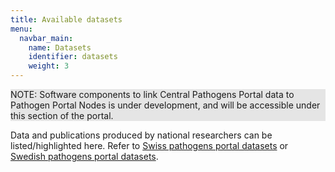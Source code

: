 ```yaml
---
title: Available datasets
menu:
  navbar_main:
    name: Datasets
    identifier: datasets
    weight: 3
---
```

<div class="bg-light-gray border rounded py-2 px-4 my-3 fst-italic" style="background-color: #E5E5E5;">
    NOTE: Software components to link Central Pathogens Portal data to Pathogen Portal Nodes is under development, and will be accessible under this section of the portal.
</div>

Data and publications produced by national researchers can be listed/highlighted here. Refer to <a target="_blank" href="https://pathogensportal.ch/access-data/datasets/">Swiss pathogens portal datasets</a> or <a target="_blank" href="https://www.pathogens.se/datasets/all/">Swedish pathogens portal datasets</a>.
